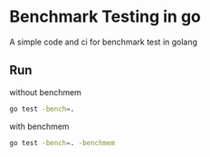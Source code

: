 # Benchmark Testing in go

A simple code and ci for benchmark test in golang

## Run
without benchmem
```bash
go test -bench=.
```

with benchmem
```bash
go test -bench=. -benchmem
```